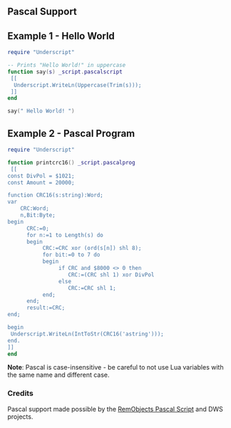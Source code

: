 ## Pascal Support

## Example 1 - Hello World

```lua
require "Underscript"

-- Prints "Hello World!" in uppercase
function say(s) _script.pascalscript
 [[
  Underscript.WriteLn(Uppercase(Trim(s)));
 ]]
end

say(" Hello World! ")
```

## Example 2 - Pascal Program

```lua
require "Underscript"

function printcrc16() _script.pascalprog
 [[
const DivPol = $1021;
const Amount = 20000;

function CRC16(s:string):Word; 
var 
    CRC:Word; 
    n,Bit:Byte; 
begin 
      CRC:=0; 
      for n:=1 to Length(s) do 
      begin 
           CRC:=CRC xor (ord(s[n]) shl 8); 
           for bit:=0 to 7 do 
           begin 
                if CRC and $8000 <> 0 then 
                   CRC:=(CRC shl 1) xor DivPol 
                else 
                   CRC:=CRC shl 1; 
           end; 
      end; 
      result:=CRC; 
end;

begin
 Underscript.WriteLn(IntToStr(CRC16('astring')));
end.
]]
end
```

**Note**: Pascal is case-insensitive - be careful to not use Lua variables with the same name and different case.

### Credits

Pascal support made possible by the [RemObjects Pascal Script](http://www.remobjects.com/) and DWS projects.
